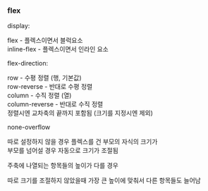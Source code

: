 ### flex

display:  

flex - 플렉스이면서 블럭요소   
inline-flex - 플렉스이면서 인라인 요소  


flex-direction:

row - 수평 정렬 (행, 기본값)  
row-reverse - 반대로 수평 정렬  
column - 수직 정렬 (열)  
column-reverse - 반대로 수직 정렬  
정렬시엔 교차축의 끝까지 포함됨 (크기를 지정시엔 제외)   


none-overflow  

따로 설정하지 않을 경우 플렉스를 건 부모의 자식의 크기가  
부모를 넘어설 경우 자동으로 크기가 조절됨   


주축에 나열되는 항목들의 높이가 다를 경우   

따로 크기를 조절하지 않았을때 가장 큰 높이에 맞춰서 다른 항목들도 늘어남  


